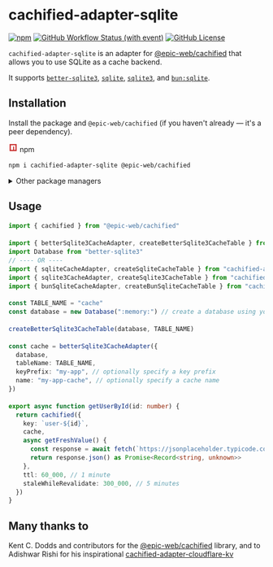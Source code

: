 # cachified-adapter-sqlite

[![npm](https://img.shields.io/npm/v/cachified-adapter-sqlite)](https://npmjs.com/package/cachified-adapter-sqlite)
[![GitHub Workflow Status (with event)](https://img.shields.io/github/actions/workflow/status/MonsterDeveloper/cachified-adapter-sqlite/publish.yml)](https://github.com/MonsterDeveloper/cachified-adapter-sqlite/actions/workflows/publish.yml)
[![GitHub License](https://img.shields.io/github/license/MonsterDeveloper/cachified-adapter-sqlite)](https://github.com/MonsterDeveloper/cachified-adapter-sqlite/blob/main/LICENSE)

`cachified-adapter-sqlite` is an adapter for [@epic-web/cachified](https://github.com/epic-web/cachified) that allows you to use SQLite as a cache backend.

It supports [`better-sqlite3`](https://github.com/WiseLibs/better-sqlite3), [`sqlite`](https://github.com/kriasoft/node-sqlite), [`sqlite3`](https://github.com/TryGhost/node-sqlite3), and [`bun:sqlite`](https://bun.sh/docs/api/sqlite).


## Installation

Install the package and `@epic-web/cachified` (if you haven't already — it's a peer dependency).

<img height="18" src="https://raw.githubusercontent.com/PKief/vscode-material-icon-theme/main/icons/npm.svg"> npm

```bash
npm i cachified-adapter-sqlite @epic-web/cachified
```
<details>
  <summary>Other package managers</summary>

  <img height="18" src="https://raw.githubusercontent.com/PKief/vscode-material-icon-theme/main/icons/pnpm.svg"> pnpm

  ```bash
  pnpm add cachified-adapter-sqlite @epic-web/cachified
  ```

  <img height="18" src="https://raw.githubusercontent.com/PKief/vscode-material-icon-theme/main/icons/yarn.svg"> Yarn

  ```bash
  yarn add cachified-adapter-sqlite @epic-web/cachified
  ```

  <img height="18" src="https://raw.githubusercontent.com/PKief/vscode-material-icon-theme/main/icons/bun.svg"> bun

  ```bash
  bun add cachified-adapter-sqlite @epic-web/cachified
  ```
</details>

## Usage

```ts
import { cachified } from "@epic-web/cachified"

import { betterSqlite3CacheAdapter, createBetterSqlite3CacheTable } from "cachified-adapter-sqlite/better-sqlite3" // better-sqlite3
import Database from "better-sqlite3"
// ---- OR ----
import { sqliteCacheAdapter, createSqliteCacheTable } from "cachified-adapter-sqlite/sqlite" // sqlite
import { sqlite3CacheAdapter, createSqlite3CacheTable } from "cachified-adapter-sqlite/sqlite3" // sqlite3
import { bunSqliteCacheAdapter, createBunSqliteCacheTable } from "cachified-adapter-sqlite/bun" // bun:sqlite

const TABLE_NAME = "cache"
const database = new Database(":memory:") // create a database using your library of choice

createBetterSqlite3CacheTable(database, TABLE_NAME)

const cache = betterSqlite3CacheAdapter({
  database,
  tableName: TABLE_NAME,
  keyPrefix: "my-app", // optionally specify a key prefix
  name: "my-app-cache", // optionally specify a cache name
})

export async function getUserById(id: number) {
  return cachified({
    key: `user-${id}`,
    cache,
    async getFreshValue() {
      const response = await fetch(`https://jsonplaceholder.typicode.com/users/${id}`)
      return response.json() as Promise<Record<string, unknown>>
    },
    ttl: 60_000, // 1 minute
    staleWhileRevalidate: 300_000, // 5 minutes
  })
}
```

## Many thanks to

Kent C. Dodds and contributors for the [@epic-web/cachified](https://github.com/epic-web/cachified) library, and to Adishwar Rishi for his inspirational [cachified-adapter-cloudflare-kv](https://github.com/AdiRishi/cachified-adapter-cloudflare-kv)